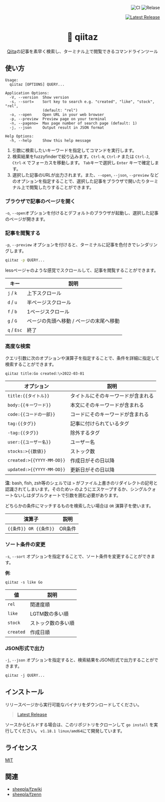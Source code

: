 <div align="right">

![CI](https://github.com/sheepla/fzwiki/actions/workflows/ci.yml/badge.svg)
![Relase](https://github.com/sheepla/fzwiki/actions/workflows/release.yml/badge.svg)

<a href="https://github.com/sheepla/qiitaz/releases/latest">

![Latest Release](https://img.shields.io/github/v/release/sheepla/qiitaz?style=flat-square)

</a>

</div>

<div align="center">

# 📝 qiitaz

</div>

<div align="center">

[Qiita](https://qiita.com)の記事を素早く検索し、ターミナル上で閲覧できるコマンドラインツール

</div>

## 使い方

```
Usage:
  qiitaz [OPTIONS] QUERY...

Application Options:
  -V, --version  Show version
  -s, --sort=    Sort key to search e.g. "created", "like", "stock", "rel",
                 (default: "rel")
  -o, --open     Open URL in your web browser
  -p, --preview  Preview page on your terminal
  -n, --pageno=  Max page number of search page (default: 1)
  -j, --json     Output result in JSON format

Help Options:
  -h, --help     Show this help message
```

1. 引数に検索したいキーワードを指定してコマンドを実行します。
1. 検索結果をfuzzyfinderで絞り込みます。`Ctrl-N`, `Ctrl-P` または `Ctrl-J`, `Ctrl-K` でフォーカスを移動します。 `Tab`キーで選択し `Enter` キーで確定します。
1. 選択した記事のURLが出力されます。また、`--open`, `--json`, `--preview` などのオプションを指定することで、選択した記事をブラウザで開いたりターミナル上で閲覧したりすることができます。

### ブラウザで記事のページを開く

`-o`, `--open`オプションを付けるとデフォルトのブラウザが起動し、選択した記事のページが開きます。

### 記事を閲覧する

`-p`, `--preview` オプションを付けると、ターミナルに記事を色付きでレンダリングします。

```bash
qiitaz -p QUERY...
```

lessページャのような感覚でスクロールして、記事を閲覧することができます。

|キー       |説明                                   |
|-----------|---------------------------------------|
|`j` / `k`  |上下スクロール                         |
|`d` / `u`  |半ページスクロール                     |
|`f` / `b`  |1ページスクロール                      |
|`g` / `G`  |ページの先頭へ移動 / ページの末尾へ移動|
|`q` / `Esc`|終了                                   |

### 高度な検索

クエリ引数に次のオプションや演算子を指定することで、条件を詳細に指定して検索することができます。

```
qiitaz title:Go created:\>2022-03-01
```

|オプション               |説明                              |
|-------------------------|----------------------------------|
|`title:{{タイトル}}`     |タイトルにそのキーワードが含まれる|
|`body:{{キーワード}}`          |本文にそのキーワードが含まれる    |
|`code:{{コードの一部}}`  |コードにそのキーワードが含まれる  |
|`tag:{{タグ}}`           |記事に付けられているタグ          |
|`-tag:{{タグ}}`          |除外するタグ                      |
|`user:{{ユーザー名}}`    |ユーザー名                        |
|`stocks:>{{数値}}`       |ストック数                        |
|`created:>{{YYYY-MM-DD}}`|作成日がその日以降                |
|`updated:>{{YYYY-MM-DD}}`|更新日がその日以降                |

**注**: bash, fish, zsh等のシェルでは `>` がファイル上書きのリダイレクトの記号と認識されてしまいます。そのため`\>` のようにエスケープするか、シングルクォートないしはダブルクォートで引数を囲む必要があります。

どちらかの条件にマッチするものを検索したい場合は `OR` 演算子を使います。

|演算子                |説明  |
|----------------------|------|
|`{{条件}} OR {{条件}}`|OR条件|

### ソート条件の変更

`-s`, `--sort` オプションを指定することで、ソート条件を変更することができます。

**例**: 

```
qiitaz -s like Go
```

|値       |説明              |
|---------|------------------|
|`rel`    |関連度順          |
|`like`   |LGTM数の多い順    |
|`stock`  |ストック数の多い順|
|`created`|作成日順          |

### JSON形式で出力

`-j`, `--json` オプションを指定すると、検索結果をJSON形式で出力することができます。

```
qiitaz -j QUERY...
```

## インストール

リリースページから実行可能なバイナリをダウンロードしてください。

> [Latest Release](https://github.com/sheepla/qiitaz/releases/latest)

ソースからビルドする場合は、このリポジトリをクローンして `go install` を実行してください。
`v1.18.1 linux/amd64`にて開発しています。

## ライセンス

[MIT](LICENSE)

## 関連

- [sheepla/fzwiki](https://github.com/sheepla/fzwiki)
- [sheepla/fzenn](https://github.com/sheepla/fzenn)

